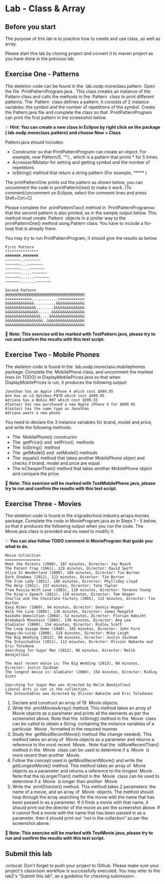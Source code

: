 Lab - Class & Array
==========

Before you start
----------
The purpose of this lab is to practice how to create and use class, as well as array.

Please start this lab by cloning project and convert it to maven project as you have done in the previous lab.

Exercise One - Patterns
--------------------
The skeleton code can be found in the ​ lab.oodp.moreclass.pattern.
Open the file ​ PrintPatternProgram.java​ . This class creates an instance of the ​ Pattern
class and calls the methods in the ​ Pattern ​ class to print different patterns.
The ​ Pattern ​ class defines a pattern. It consists of 2 instance variables: the symbol and the number of repetitions of the symbol. Create the ​Pattern.java file and complete the
class so that ​ PrintPatternProgram ​ can print the first pattern in the screenshot below. 

:sparkles: **Hint: You can create a new class in Eclipse by right click on the package ( lab.oodp.moreclass.pattern) and choose New > Class**

Pattern.java should includes:
- Constructor so that PrintPatternProgram can create an object. For example,  _new Pattern(5, '*')_ , which is a pattern that prints * for 5 times.
- Accessor/Mutator for setting and getting symbol and the number of repetitions
- toString() method that return a string pattern (For example, _*****_ )

The printPatternOne prints out the pattern as shown below, you can uncomment the code in printPatternOne() to make it work. (To comment/uncomment on Eclipse, select the comment lines and press Shift+Ctrl+C)

Please complete the ​ printPatternTwo() method in ​ PrintPatternProgram ​ so that the second pattern is also printed, as in the sample output below. This method must create ​ Pattern ​ objects in a similar way to the printPatternOne()​ method using Pattern class. You have to include a for-loop that is already there.

You may try to run PrintPatternProgram, it should give the results as below.

```
First Pattern
***************
#######.#######
~~~~~~~..~~~~~~~
~~~~~~~...~~~~~~~
~~~~~~~....~~~~~~~
~~~~~~~.....~~~~~~~
~~~~~~~......~~~~~~~
~~~~~~~.......~~~~~~~

Second Pattern
@@@@@@@@@@@@@@@@@@@@@@@@@@@@@@@@@@@@
============............============
&&&&&&&&&&&&&..........&&&&&&&&&&&&&
&&&&&&&&&&&&&&........&&&&&&&&&&&&&&
&&&&&&&&&&&&&&&......&&&&&&&&&&&&&&&
&&&&&&&&&&&&&&&&....&&&&&&&&&&&&&&&&
&&&&&&&&&&&&&&&&&..&&&&&&&&&&&&&&&&&
&&&&&&&&&&&&&&&&&&&&&&&&&&&&&&&&&&&&
```

:rocket: **Note: This exercise will be marked with TestPattern.java, please try to run and confirm the results with this test script.**

Exercise Two - Mobile Phones
------------------------------
The skeleton code is found in the ​ lab.oodp.moreclass.mobilephones package.
Complete the ​ MobilePhone class, and uncomment the marked lines (in TODO) in DisplayMobilePrices.java so that when ​ DisplayMobilePrices ​ is run, it produces the
following output:

```
Jonathan has an Apple iPhone 4 which cost $899.95
Ann has an LG Optimus-P970 which cost $699.95
Adriana has a Nokia N97 which cost $599.55
Alastair has now purchased a new Apple iPhone 4 for $899.95
Alastair has the same type as Jonathan
Adriana wants a new phone
```

You need to declare the 3 instance variables for brand, model and price, and write the following methods:
- The ​ MobilePhone()​ constructor
- The ​ getPrice()​ and ​ setPrice() ​ methods
- The ​ toString() ​ method
- The ​ getModel()​ and ​ setModel()​ methods
- The ​ equals()​ method that takes another MobilePhone object and checks if brand, model and price are equal.
- The​ isCheaperThan()​ method that takes another MobilePhone object and compare the price.


:rocket: **Note: This exercise will be marked with TestMobilePhone.java, please try to run and confirm the results with this test script.**

Exercise Three - Movies
---------------------------------
The skeleton code is found in the ​ ictgradschool.industry.arrays.movies ​ package. Complete the code in ​ MovieProgram.java as in Steps 1 - 5 below, so that it produces the following output when you run the code. The Movie.java class is provided and no need to modify it.

:sparkles: **You can also follow TODO comment in MovieProgram that guide you what to do.**

```
Movie Collection
================
Meet the Parents (2000), 107 minutes, Director: Jay Roach
The Parent Trap (1961), 129 minutes, Director: David Swift
Alice In Wonderland (2009), 109 minutes, Director: Tim Burton
Dark Shadows (2012), 113 minutes, Director: Tim Burton
The Iron Lady (2011), 105 minutes, Director: Phylliday Lloyd
The Help (2011), 137 minutes, Director: Tate Taylor
From Russia With Love (1963), 110 minutes, Director: Terence Young
The King's Speech (2011), 118 minutes, Director: Tom Hooper
Charlie and the Chocolate Factory (2005), 115 minutes, Director: Tim Burton
Easy Rider (1969), 94 minutes, Director: Dennis Hopper
Walk the Line (2005), 136 minutes, Director: James Mangold
Kaikohe Demolition (2004), 52 minutes, Director: Florian Habicht
Brokeback Mountain (2005), 134 minutes, Director: Ang Lee
Gladiator (2000), 154 minutes, Director: Ridley Scott
The Long Voyage Home (1940), 105 minutes, Director: John Ford
Happy-Go-Lucky (2008), 118 minutes, Director: Mike Leigh
The Big Wedding (2013), 89 minutes, Director: Justin Zackham
The Intouchables (2011), 112 minutes, Director: Olivier Nakache and Eric Toledano
Searching for Sugar Man (2012), 86 minutes, Director: Malik Bendjelloul

The most recent movie is: The Big Wedding (2013), 89 minutes, Director: Justin Zackham
The longest movie is: Gladiator (2000), 154 minutes, Director: Ridley Scott

Searching for Sugar Man was directed by Malik Bendjelloul
Liberal Arts is not in the collection.
The Intouchables was directed by Olivier Nakache and Eric Toledanos
```

1. Declare and construct an array of 19 ​ Movie​ objects.
2. Write the ​ printMoviesArray() method. This method takes an array of ​ Movie
objects as a parameter and prints all the elements as per the screenshot above.
Note that the ​ toString() method in the ​ Movie ​ class can be called to obtain a
String ​ containing the instance variables of a particular ​ Movie​ , formatted in the
required manner.
3. Study the ​ getMostRecentMovie() method (No change needed). This method takes an array of ​ Movie objects as a parameter and returns a reference to the most recent ​ Movie​ . Note that the ​ isMoreRecentThan() method in the ​ Movie ​ class can be used to determine if a ​ Movie ​ is more recent than another ​ Movie​.
4. Follow the concept used in getMostRecentMovie() and write the ​ getLongestMovie() method. This method takes an array of ​ Movie objects as a parameter and returns a reference to the longest ​ Movie​ . Note that the isLongerThan() method in the ​ Movie ​ class can be used to determine if a ​ Movie ​ is longer than another ​ Movie​.
5. Write the ​ printDirector() method. This method takes 2 parameters: the name of
a movie, and an array of ​ Movie ​ objects. The method should loop through the array
searching for the movie with the name that has been passed in as a parameter. If it
finds a movie with that name, it should print out the director of the movie as per the
screenshot above. If it cannot find a movie with the name that has been passed in as
a parameter, then it should print out “not in the collection” as per the screenshot
above.

:rocket: **Note: This exercise will be marked with TestMovie.java, please try to run and confirm the results with this test script.**

Submit this lab
------------------
:octocat: Don't forget to push your project to Github. Please make sure your project's classroom workflow is successfully executed. You may refer to the lab2's "Submit this lab", as a guideline for checking submission.

